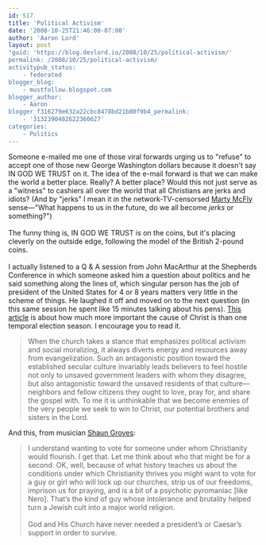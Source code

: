 ```yaml
---
id: 517
title: 'Political Activism'
date: '2008-10-25T21:46:00-07:00'
author: 'Aaron Lord'
layout: post
"guid: 'https://blog.devlord.io/2008/10/25/political-activism/'
permalink: /2008/10/25/political-activism/
activitypub_status:
    - federated
blogger_blog:
    - mustfollow.blogspot.com
blogger_author:
    - Aaron
blogger_f316279e632a22cbc8478bd21b80f9b4_permalink:
    - '3132390482622360627'
categories:
    - Politics
---
```


Someone e-mailed me one of those viral forwards urging us to "refuse" to accept one of those new George Washington dollars because it doesn't say IN GOD WE TRUST on it.  The idea of the e-mail forward is that we can make the world a better place.  Really?  A better place?  Would this not just serve as a "witness" to cashiers all over the world that all Christians are jerks and idiots?  (And by "jerks" I mean it in the network-TV-censorsed <a href="http://www.imdb.com/title/tt0088763/quotes">Marty McFly</a> sense—"What happens to us in the future, do we all become <i>jerks</i> or something?")<br /><br /><a href="http://www.usmint.gov/images/mint_programs/$1coin/picEdgeLettering_stack.jpg"><img src="http://www.usmint.gov/images/mint_programs/$1coin/picEdgeLettering_stack.jpg" border="0" alt="" /></a>The funny thing is, IN GOD WE TRUST is on the coins, but it's placing cleverly on the outside edge, following the model of the British 2-pound coins.<br /><br />I actually listened to a Q &amp; A session from John MacArthur at the Shepherds Conference in which someone asked him a question about politics and he said something along the lines of, which singular person has the job of president of the United States for 4 or 8 years matters very little in the scheme of things.  He laughed it off and moved on to the next question (in this same session he spent like 15 minutes talking about his pens).  <a href="http://www.sfpulpit.com/2008/10/19/politics-activism-and-the-gospel/">This article</a> is about how much more important the cause of Christ is than one temporal election season.  I encourage you to read it.<blockquote>When the church takes a stance that emphasizes political activism and social moralizing, it always diverts energy and resources away from evangelization. Such an antagonistic position toward the established secular culture invariably leads believers to feel hostile not only to unsaved government leaders with whom they disagree, but also antagonistic toward the unsaved residents of that culture—neighbors and fellow citizens they ought to love, pray for, and share the gospel with. To me it is unthinkable that we become enemies of the very people we seek to win to Christ, our potential brothers and sisters in the Lord.</blockquote>And this, from musician <a href="http://www.shaungroves.com/shlog/comments/help_the_church_vote_for_a_madman/">Shaun Groves</a>:<br /><blockquote>I understand wanting to vote for someone under whom Christianity would flourish.  I get that.  Let me think about who that might be for a second.  OK, well, because of what history teaches us about the conditions under which Christianity thrives you might want to vote for a guy or girl who will lock up our churches, strip us of our freedoms, imprison us for praying, and is a bit of a psychotic pyromaniac [like Nero].  That’s the kind of guy whose intolerance and brutality helped turn a Jewish cult into a major world religion.<br /><br />God and His Church have never needed a president’s or Caesar’s support in order to survive.</blockquote><div class="blogger-post-footer"></div>